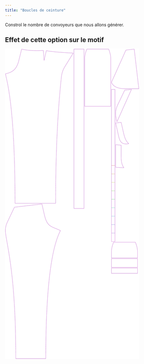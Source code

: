 ```yaml
---
title: "Boucles de ceinture"
---
```


Constrol le nombre de convoyeurs que nous allons générer.

## Effet de cette option sur le motif

![Cette image montre l'effet de cette option en superposant plusieurs variantes qui ont une valeur différente pour cette option](charlie_beltloops_sample.svg "Effet de cette option sur le motif")
